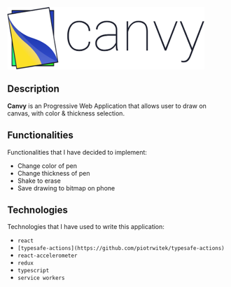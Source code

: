 <img  src="https://github.com/luksari/canvy/blob/master/logo.svg" width="450" title="Logo Canvy">

## Description
**Canvy** is an Progressive Web Application that allows user to draw on canvas, with color & thickness selection.

## Functionalities
Functionalities that I have decided to implement:
* Change color of pen
* Change thickness of pen
* Shake to erase
* Save drawing to bitmap on phone

## Technologies
Technologies that I have used to write this application:
* `react`
* `[typesafe-actions](https://github.com/piotrwitek/typesafe-actions)`
* `react-accelerometer`
* `redux`
* `typescript`
* `service workers`
